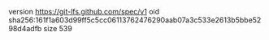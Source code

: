 version https://git-lfs.github.com/spec/v1
oid sha256:161f1a603d99ff5c5cc06113762476290aab07a3c533e2613b5bbe5298d4adfb
size 539
